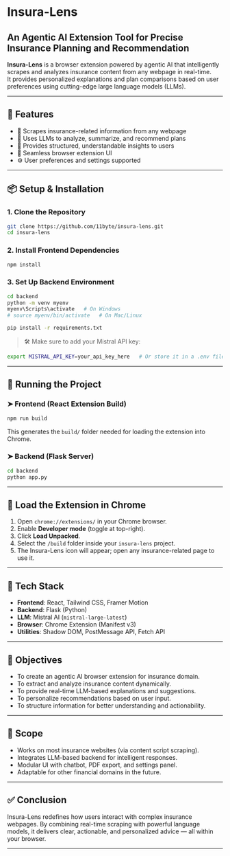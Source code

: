 # Insura-Lens

## An Agentic AI Extension Tool for Precise Insurance Planning and Recommendation

**Insura-Lens** is a browser extension powered by agentic AI that intelligently scrapes and analyzes insurance content from any webpage in real-time.  
It provides personalized explanations and plan comparisons based on user preferences using cutting-edge large language models (LLMs).

---

## 🚀 Features

- 🔎 Scrapes insurance-related information from any webpage
- 🧠 Uses LLMs to analyze, summarize, and recommend plans
- 🧾 Provides structured, understandable insights to users
- 🧩 Seamless browser extension UI
- ⚙️ User preferences and settings supported

---

## 📦 Setup & Installation

### 1. Clone the Repository

```bash
git clone https://github.com/11byte/insura-lens.git
cd insura-lens
```

### 2. Install Frontend Dependencies

```bash
npm install
```

### 3. Set Up Backend Environment

```bash
cd backend
python -m venv myenv
myenv\Scripts\activate   # On Windows
# source myenv/bin/activate   # On Mac/Linux

pip install -r requirements.txt
```

> 🛠️ Make sure to add your Mistral API key:

```bash
export MISTRAL_API_KEY=your_api_key_here   # Or store it in a .env file
```

---

## 🧪 Running the Project

### ➤ Frontend (React Extension Build)

```bash
npm run build
```

This generates the `build/` folder needed for loading the extension into Chrome.

### ➤ Backend (Flask Server)

```bash
cd backend
python app.py
```

---

## 🧩 Load the Extension in Chrome

1. Open `chrome://extensions/` in your Chrome browser.
2. Enable **Developer mode** (toggle at top-right).
3. Click **Load Unpacked**.
4. Select the `/build` folder inside your `insura-lens` project.
5. The Insura-Lens icon will appear; open any insurance-related page to use it.

---

## 🧠 Tech Stack

* **Frontend**: React, Tailwind CSS, Framer Motion
* **Backend**: Flask (Python)
* **LLM**: Mistral AI (`mistral-large-latest`)
* **Browser**: Chrome Extension (Manifest v3)
* **Utilities**: Shadow DOM, PostMessage API, Fetch API

---

## 🎯 Objectives

* To create an agentic AI browser extension for insurance domain.
* To extract and analyze insurance content dynamically.
* To provide real-time LLM-based explanations and suggestions.
* To personalize recommendations based on user input.
* To structure information for better understanding and actionability.

---

## 📌 Scope

* Works on most insurance websites (via content script scraping).
* Integrates LLM-based backend for intelligent responses.
* Modular UI with chatbot, PDF export, and settings panel.
* Adaptable for other financial domains in the future.

---

## ✅ Conclusion

Insura-Lens redefines how users interact with complex insurance webpages.
By combining real-time scraping with powerful language models, it delivers clear, actionable, and personalized advice — all within your browser.

---
